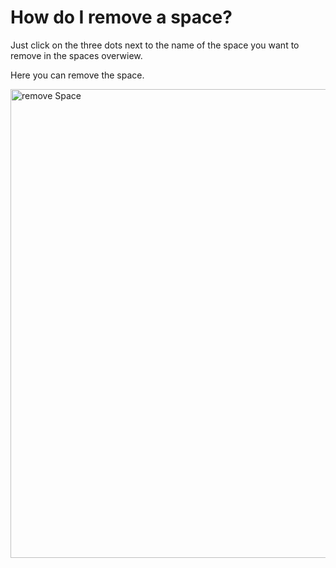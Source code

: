 

# How do I remove a space?

Just click on the three dots next to the name of the space you want to remove in the spaces overwiew.

Here you can remove the space.

<img alt="remove Space" src="/img/docs/DeleteSpace.png" width="750"/>
